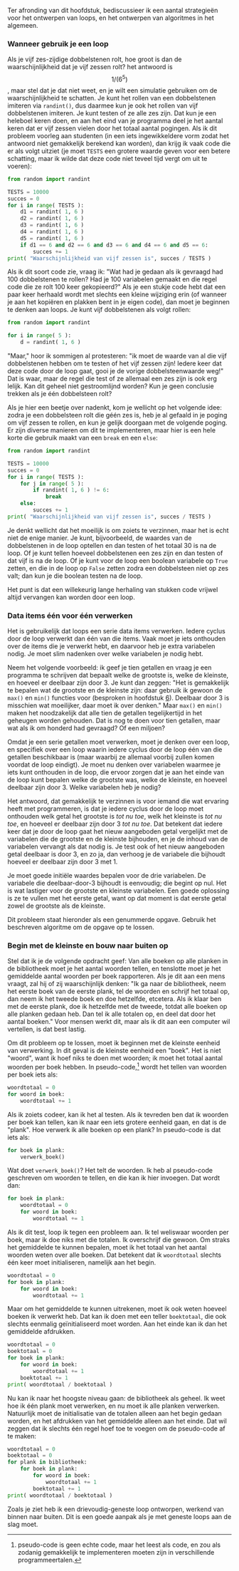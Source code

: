 Ter afronding van dit hoofdstuk, bediscussieer ik een aantal strategieën
voor het ontwerpen van loops, en het ontwerpen van algoritmes in het
algemeen.

### Wanneer gebruik je een loop

Als je vijf zes-zijdige dobbelstenen rolt, hoe groot is dan de
waarschijnlijkheid dat je vijf zessen rolt? het antwoord is $$1/(6^5)$$,
maar stel dat je dat niet weet, en je wilt een simulatie gebruiken om de
waarschijnlijkheid te schatten. Je kunt het rollen van een dobbelstenen
imiteren via `randint()`, dus daarmee kun je ook het rollen van vijf
dobbelstenen imiteren. Je kunt testen of ze alle zes zijn. Dat kun je
een heleboel keren doen, en aan het eind van je programma deel je het
aantal keren dat er vijf zessen vielen door het totaal aantal pogingen.
Als ik dit probleem voorleg aan studenten (in een iets ingewikkeldere
vorm zodat het antwoord niet gemakkelijk berekend kan worden), dan krijg
ik vaak code die er als volgt uitziet (je moet `TESTS` een grotere
waarde geven voor een betere schatting, maar ik wilde dat deze code niet
teveel tijd vergt om uit te voeren):

```python
from random import randint

TESTS = 10000
succes = 0
for i in range( TESTS ):
    d1 = randint( 1, 6 )
    d2 = randint( 1, 6 )
    d3 = randint( 1, 6 )
    d4 = randint( 1, 6 )
    d5 = randint( 1, 6 )
    if d1 == 6 and d2 == 6 and d3 == 6 and d4 == 6 and d5 == 6:
        succes += 1
print( "Waarschijnlijkheid van vijf zessen is", succes / TESTS )
```

Als ik dit soort code zie, vraag ik: "Wat had je gedaan als ik gevraagd
had 100 dobbelstenen te rollen? Had je 100 variabelen gemaakt en die
regel code die ze rolt 100 keer gekopieerd?" Als je een stukje code hebt
dat een paar keer herhaald wordt met slechts een kleine wijziging erin
(of wanneer je aan het kopiëren en plakken bent in je eigen code), dan
moet je beginnen te denken aan loops. Je kunt vijf dobbelstenen als
volgt rollen:

```python
from random import randint

for i in range( 5 ):
    d = randint( 1, 6 )
```

"Maar," hoor ik sommigen al protesteren: "ik moet de waarde van al die
vijf dobbelstenen hebben om te testen of het vijf zessen zijn! Iedere
keer dat deze code door de loop gaat, gooi je de vorige
dobbelsteenwaarde weg!" Dat is waar, maar de regel die test of ze
allemaal een zes zijn is ook erg lelijk. Kan dit geheel niet
gestroomlijnd worden? Kun je geen conclusie trekken als je één
dobbelsteen rolt?

Als je hier een beetje over nadenkt, kom je wellicht op het volgende
idee: zodra je een dobbelsteen rolt die géén zes is, heb je al gefaald
in je poging om vijf zessen te rollen, en kun je gelijk doorgaan met de
volgende poging. Er zijn diverse manieren om dit te implementeren, maar
hier is een hele korte die gebruik maakt van een `break` en een `else`:

```python
from random import randint

TESTS = 10000
succes = 0
for i in range( TESTS ):
    for j in range( 5 ):
        if randint( 1, 6 ) != 6:
            break
    else:
        succes += 1
print( "Waarschijnlijkheid van vijf zessen is", succes / TESTS )
```

Je denkt wellicht dat het moeilijk is om zoiets te verzinnen, maar het
is echt niet de enige manier. Je kunt, bijvoorbeeld, de waardes van de
dobbelstenen in de loop optellen en dan testen of het totaal 30 is na de
loop. Of je kunt tellen hoeveel dobbelstenen een zes zijn en dan testen
of dat vijf is na de loop. Of je kunt voor de loop een boolean variabele
op `True` zetten, en die in de loop op `False` zetten zodra een
dobbelsteen niet op zes valt; dan kun je die boolean testen na de loop.

Het punt is dat een willekeurig lange herhaling van stukken code vrijwel
altijd vervangen kan worden door een loop.

### Data items één voor één verwerken

Het is gebruikelijk dat loops een serie data items verwerken. Iedere
cyclus door de loop verwerkt dan één van die items. Vaak moet je iets
onthouden over de items die je verwerkt hebt, en daarvoor heb je extra
variabelen nodig. Je moet slim nadenken over welke variabelen je nodig
hebt.

Neem het volgende voorbeeld: ik geef je tien getallen en vraag je een
programma te schrijven dat bepaalt welke de grootste is, welke de
kleinste, en hoeveel er deelbaar zijn door 3. Je kunt dan zeggen: "Het
is gemakkelijk te bepalen wat de grootste en de kleinste zijn: daar
gebruik ik gewoon de `max()` en `min()` functies voor (besproken in
hoofdstuk
<a href="#ch:simplefunctions" data-reference-type="ref" data-reference="ch:simplefunctions">6</a>).
Deelbaar door 3 is misschien wat moeilijker, daar moet ik over denken."
Maar `max()` en `min()` maken het noodzakelijk dat alle tien de getallen
tegelijkertijd in het geheugen worden gehouden. Dat is nog te doen voor
tien getallen, maar wat als ik om honderd had gevraagd? Of een miljoen?

Omdat je een serie getallen moet verwerken, moet je denken over een
loop, en specifiek over een loop waarin iedere cyclus door de loop één
van die getallen beschikbaar is (maar waarbij ze allemaal voorbij zullen
komen voordat de loop eindigt). Je moet nu denken over variabelen
waarmee je iets kunt onthouden in de loop, die ervoor zorgen dat je aan
het einde van de loop kunt bepalen welke de grootste was, welke de
kleinste, en hoeveel deelbaar zijn door 3. Welke variabelen heb je
nodig?

Het antwoord, dat gemakkelijk te verzinnen is voor iemand die wat
ervaring heeft met programmeren, is dat je iedere cyclus door de loop
moet onthouden welk getal het grootste is *tot nu toe*, welk het
kleinste is *tot nu toe*, en hoeveel er deelbaar zijn door 3 *tot nu
toe*. Dat betekent dat iedere keer dat je door de loop gaat het nieuw
aangeboden getal vergelijkt met de variabelen die de grootste en de
kleinste bijhouden, en je de inhoud van de variabelen vervangt als dat
nodig is. Je test ook of het nieuw aangeboden getal deelbaar is door 3,
en zo ja, dan verhoog je de variabele die bijhoudt hoeveel er deelbaar
zijn door 3 met 1.

Je moet goede initiële waardes bepalen voor de drie variabelen. De
variabele die deelbaar-door-3 bijhoudt is eenvoudig; die begint op nul.
Het is wat lastiger voor de grootste en kleinste variabelen. Een goede
oplossing is ze te vullen met het eerste getal, want op dat moment is
dat eerste getal zowel de grootste als de kleinste.

Dit probleem staat hieronder als een genummerde opgave. Gebruik het
beschreven algoritme om de opgave op te lossen.

### Begin met de kleinste en bouw naar buiten op

Stel dat ik je de volgende opdracht geef: Van alle boeken op alle
planken in de bibliotheek moet je het aantal woorden tellen, en
tenslotte moet je het gemiddelde aantal woorden per boek rapporteren.
Als je dit aan een mens vraagt, zal hij of zij waarschijnlijk denken:
"Ik ga naar de bibliotheek, neem het eerste boek van de eerste plank,
tel de woorden en schrijf het totaal op, dan neem ik het tweede boek en
doe hetzelfde, etcetera. Als ik klaar ben met de eerste plank, doe ik
hetzelfde met de tweede, totdat alle boeken op alle planken gedaan heb.
Dan tel ik alle totalen op, en deel dat door het aantal boeken." Voor
mensen werkt dit, maar als ik dit aan een computer wil vertellen, is dat
best lastig.

Om dit probleem op te lossen, moet ik beginnen met de kleinste eenheid
van verwerking. In dit geval is de kleinste eenheid een "boek". Het is
niet "woord", want ik hoef niks te doen met woorden; ik moet het totaal
aantal woorden per boek hebben. In pseudo-code,[^8] wordt het tellen van
woorden per boek iets als:

```python
woordtotaal = 0
for woord in boek:
    woordtotaal += 1
```

Als ik zoiets codeer, kan ik het al testen. Als ik tevreden ben dat ik
woorden per boek kan tellen, kan ik naar een iets grotere eenheid gaan,
en dat is de "plank". Hoe verwerk ik alle boeken op een plank? In
pseudo-code is dat iets als:

```python
for boek in plank:
    verwerk_boek()
```

Wat doet `verwerk_boek()`? Het telt de woorden. Ik heb al pseudo-code
geschreven om woorden te tellen, en die kan ik hier invoegen. Dat wordt
dan:

```python
for boek in plank:
    woordtotaal = 0
    for woord in boek:
        woordtotaal += 1
```

Als ik dit test, loop ik tegen een probleem aan. Ik tel weliswaar
woorden per boek, maar ik doe niks met die totalen. Ik overschrijf die
gewoon. Om straks het gemiddelde te kunnen bepalen, moet ik het totaal
van het aantal woorden weten over alle boeken. Dat betekent dat ik
`woordtotaal` slechts één keer moet initialiseren, namelijk aan het
begin.

```python
woordtotaal = 0
for boek in plank:
    for woord in boek:
        woordtotaal += 1
```

Maar om het gemiddelde te kunnen uitrekenen, moet ik ook weten hoeveel
boeken ik verwerkt heb. Dat kan ik doen met een teller `boektotaal`, die
ook slechts eenmalig geïnitialiseerd moet worden. Aan het einde kan ik
dan het gemiddelde afdrukken.

```python
woordtotaal = 0
boektotaal = 0
for boek in plank:
    for woord in boek:
        woordtotaal += 1
    boektotaal += 1
print( woordtotaal / boektotaal )
```

Nu kan ik naar het hoogste niveau gaan: de bibliotheek als geheel. Ik
weet hoe ik één plank moet verwerken, en nu moet ik alle planken
verwerken. Natuurlijk moet de initialisatie van de totalen alleen aan
het begin gedaan worden, en het afdrukken van het gemiddelde alleen aan
het einde. Dat wil zeggen dat ik slechts één regel hoef toe te voegen om
de pseudo-code af te maken:

```python
woordtotaal = 0
boektotaal = 0
for plank in bibliotheek:
    for boek in plank:
        for woord in boek:
            woordtotaal += 1
        boektotaal += 1
print( woordtotaal / boektotaal )
```

Zoals je ziet heb ik een drievoudig-geneste loop ontworpen, werkend van
binnen naar buiten. Dit is een goede aanpak als je met geneste loops aan
de slag moet.

[^8]: pseudo-code is geen echte code, maar het leest als code, en zou
    als zodanig gemakkelijk te implementeren moeten zijn in
    verschillende programmeertalen.
